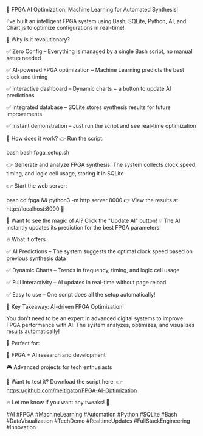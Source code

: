 🚀 FPGA AI Optimization: Machine Learning for Automated Synthesis!

I've built an intelligent FPGA system using Bash, SQLite, Python, AI, and Chart.js to optimize configurations in real-time!

🧠 Why is it revolutionary?

✅ Zero Config – Everything is managed by a single Bash script, no manual setup needed 

✅ AI-powered FPGA optimization – Machine Learning predicts the best clock and timing 

✅ Interactive dashboard – Dynamic charts + a button to update AI predictions 

✅ Integrated database – SQLite stores synthesis results for future improvements 

✅ Instant demonstration – Just run the script and see real-time optimization



🎯 How does it work?
👉 Run the script:

bash
bash fpga_setup.sh

👉 Generate and analyze FPGA synthesis: The system collects clock speed, timing, and logic cell usage, storing it in SQLite 

👉 Start the web server:

bash
cd fpga && python3 -m http.server 8000
👉 View the results at http://localhost:8000 🎉

🚀 Want to see the magic of AI? Click the "Update AI" button! 
💡 The AI instantly updates its prediction for the best FPGA parameters!

🔥 What it offers

✅ AI Predictions – The system suggests the optimal clock speed based on previous synthesis data 

✅ Dynamic Charts – Trends in frequency, timing, and logic cell usage 

✅ Full Interactivity – AI updates in real-time without page reload 

✅ Easy to use – One script does all the setup automatically!


🎯 Key Takeaway: AI-driven FPGA Optimization!


You don't need to be an expert in advanced digital systems to improve FPGA performance with AI. The system analyzes, optimizes, and visualizes results automatically!


🎯 Perfect for: 


🎯 FPGA + AI research and development

🎮 Advanced projects for tech enthusiasts

🔗 Want to test it? Download the script here: 
👉 https://github.com/meltigator/FPGA-AI-Optimization

🔥 Let me know if you want any tweaks! 🚀 

#AI #FPGA #MachineLearning #Automation #Python #SQLite #Bash #DataVisualization #TechDemo #RealtimeUpdates #FullStackEngineering #Innovation 
